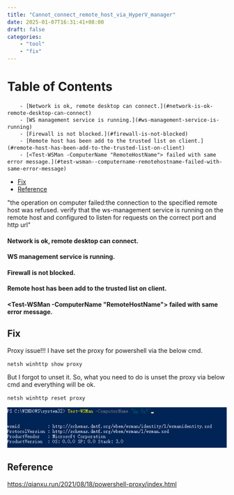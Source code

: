 ```yaml
---
title: "Cannot_connect_remote_host_via_HyperV_manager"
date: 2025-01-07T16:31:41+08:00
draft: false
categories:
    - "tool"
    - "fix"
---
```

# Table of Contents
<!-- TOC -->

        - [Network is ok, remote desktop can connect.](#network-is-ok-remote-desktop-can-connect)
        - [WS management service is running.](#ws-management-service-is-running)
        - [Firewall is not blocked.](#firewall-is-not-blocked)
        - [Remote host has been add to the trusted list on client.](#remote-host-has-been-add-to-the-trusted-list-on-client)
        - [<Test-WSMan -ComputerName "RemoteHostName"> failed with same error message.](#test-wsman--computername-remotehostname-failed-with-same-error-message)
- [Fix](#fix)
- [Reference](#reference)

<!-- /TOC -->
"the operation on computer failed:the connection to the specified remote host was refused. verify that the ws-management service is running on the remote host and configured to listen for requests on the correct port and http url"

#### Network is ok, remote desktop can connect.
#### WS management service is running.
#### Firewall is not blocked.
#### Remote host has been add to the trusted list on client.
#### <Test-WSMan -ComputerName "RemoteHostName"> failed with same error message.

## Fix
Proxy issue!!!
I have set the proxy for powershell via the below cmd.

    netsh winhttp show proxy
But I forgot to unset it. So, what you need to do is unset the proxy via below cmd and everything will be ok.

    netsh winhttp reset proxy

![alt text](image2.png)

## Reference
https://qianxu.run/2021/08/18/powershell-proxy/index.html
